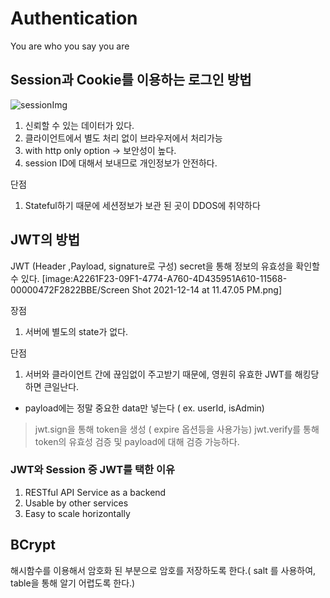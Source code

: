 # Authentication
You are who you say you are

##  Session과 Cookie를 이용하는 로그인 방법

<img src="./src/session.png" alt="sessionImg"></img>

1. 신뢰할 수 있는 데이터가 있다.
2. 클라이언트에서 별도 처리 없이 브라우저에서 처리가능
3. with http only option  -> 보안성이 높다.
4. session ID에 대해서 보내므로 개인정보가 안전하다.

단점
1. Stateful하기 때문에 세션정보가 보관 된 곳이 DDOS에 취약하다


## JWT의 방법

JWT (Header ,Payload, signature로 구성) secret을 통해 정보의 유효성을 확인할 수 있다.
[image:A2261F23-09F1-4774-A760-4D435951A610-11568-00000472F2822BBE/Screen Shot 2021-12-14 at 11.47.05 PM.png]

장점
1. 서버에 별도의 state가 없다.

단점
1. 서버와 클라이언트 간에 끊임없이 주고받기 때문에,  영원히 유효한 JWT를 해킹당하면  큰일난다.

- payload에는 정말 중요한 data만 넣는다 ( ex. userId, isAdmin)

> jwt.sign을 통해 token을 생성 ( expire 옵션등을 사용가능)
> jwt.verify를 통해 token의 유효성 검증 및 payload에 대해 검증 가능하다.

### JWT와 Session 중 JWT를 택한 이유
1. RESTful API Service as a backend
2. Usable by other services
3. Easy to scale horizontally



## BCrypt

해시함수를 이용해서 암호화 된 부분으로 암호를 저장하도록 한다.( salt 를 사용하여, table을  통해 알기 어렵도록 한다.)
